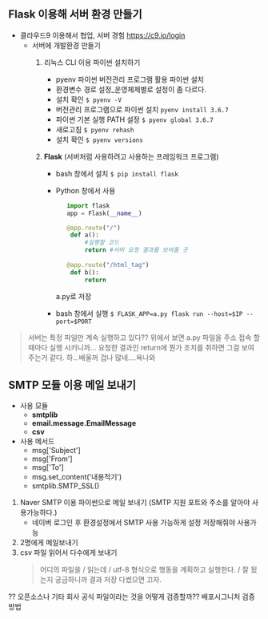 ## Flask 이용해 서버 환경 만들기
- 클라우드9 이용해서 협업, 서버 경험 <https://c9.io/login>
    - 서버에 개발환경 만들기
        1. 리눅스 CLI 이용 파이썬 설치하기
            - pyenv 파이썬 버전관리 프로그램 활용 파이썬 설치
            - 환경변수 경로 설정_운영체제별로 설정이 좀 다르다.
            - 설치 확인
                ```$ pyenv -V```  
            - 버전관리 프로그램으로 파이썬 설치
                ```pyenv install 3.6.7```
            - 파이썬 기본 실행 PATH 설정
                ```$ pyenv global 3.6.7```
            - 새로고침
                ```$ pyenv rehash```
            - 설치 확인
                ```$ pyenv versions```
        
        2. **Flask** (서버처럼 사용하려고 사용하는 프레임워크 프로그램) 

            - bash 창에서 설치
                ```$ pip install flask```

            - Python 창에서 사용
                ```python
                   import flask
                   app = Flask(__name__)

                   @app.route("/")
                    def a():
                        #실행할 코드
                        return #서버 요청 결과를 보여줄 곳
                    
                   @app.route("/html_tag")
                    def b():
                        return
                ```
                a.py로 저장
                
            - bash 창에서 실행
                ```$ FLASK_APP=a.py flask run --host=$IP --port=$PORT```
                
> 서버는 특정 파일만 계속 실행하고 있다?? 위에서 보면 a.py 파일을 주소 접속 할때마다 실행 시키니까...
> 요청한 결과인 return에 뭔가 조치를 취하면 그걸 보여주는거 같다. 하...배울꺼 겁나 많네....욕나와
                
                

## SMTP 모듈 이용 메일 보내기
- 사용 모듈
    - **smtplib**
    - **email.message.EmailMessage**
    - **csv**
- 사용 메서드
    - msg['Subject']
    - msg['From']
    - msg['To']
    - msg.set_content('내용적기')
    - smtplib.SMTP_SSL()


1. Naver SMTP 이용 파이썬으로 메일 보내기 (SMTP 지원 포트와 주소를 알아야 사용가능하다.)
    - 네이버 로그인 후 환경설정에서 SMTP 사용 가능하게 설정 저장해줘야 사용가능
2. 2명에게 메일보내기
3. csv 파일 읽어서 다수에게 보내기
    > 어디의 파일을 / 읽는데 / utf-8 형식으로 행동을 계획하고
    > 실행한다. / 잘 됬는지 궁금하니까 결과 저장
    > 다썼으면 끄자.



?? 오픈소스나 기타 회사 공식 파일이라는 것을 어떻게 검증할까??
   배포시그니처 검증방법 
